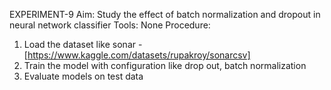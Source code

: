 EXPERIMENT-9
Aim:  Study the effect of batch normalization and dropout in neural network classifier
Tools: None
Procedure:
1.	Load the dataset like sonar - [https://www.kaggle.com/datasets/rupakroy/sonarcsv]
2.	Train the model with configuration like drop out, batch normalization
3.	Evaluate models on test data
